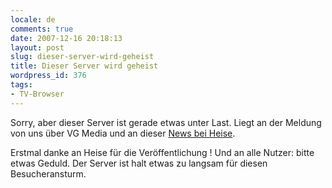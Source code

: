 ```yaml
---
locale: de
comments: true
date: 2007-12-16 20:18:13
layout: post
slug: dieser-server-wird-geheist
title: Dieser Server wird geheist
wordpress_id: 376
tags:
- TV-Browser
---
```


Sorry, aber dieser Server ist gerade etwas unter Last. Liegt an der Meldung von
uns über VG Media und an dieser [News bei Heise](http://www.heise.de/open/news/meldung/100663).

Erstmal danke an Heise für die Veröffentlichung ! Und an alle Nutzer: bitte
etwas Geduld. Der Server ist halt etwas zu langsam für diesen Besucheransturm.
